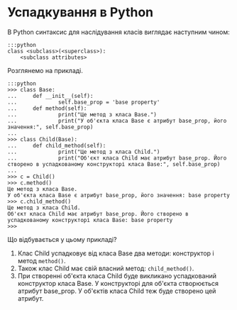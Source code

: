 # Успадкування в Python

В Python синтаксис для наслідування класів виглядає наступним чином:

	:::python
	class <subclass>(<superclass>):
		<subclass attributes>
		
Розглянемо на прикладі.

	:::python
	>>> class Base:
	...     def __init__(self):
	...             self.base_prop = 'base property'
	...     def method(self):
	...             print("Це метод з класа Base.")
	...             print("У об'єкта класа Base є атрибут base_prop, його значення:", self.base_prop)
	...
	>>> class Child(Base):
	...     def child_method(self):
	...             print("Це метод з класа Child.")
	...             print("Об'єкт класа Child має атрибут base_prop. Його створено в успадкованому конструкторі класа Base:", self.base_prop)
	...
	>>> c = Child()
	>>> c.method()
	Це метод з класа Base.
	У об'єкта класа Base є атрибут base_prop, його значення: base property
	>>> c.child_method()
	Це метод з класа Child.
	Об'єкт класа Child має атрибут base_prop. Його створено в успадкованому конструкторі класа Base: base property
	>>>
	
Що відбувається у цьому прикладі?

1. Клас Child успадковує від класа Base два методи: конструктор і метод `method()`.
1. Також клас Child має свій власний метод: `child_method()`.
1. При створенні об'єкта класа Child буде викликано успадкований конструктор класа Base. У конструкторі для об'єкта створюється атрибут base_prop. У об'єктів класа Child теж буде створено цей атрибут.

